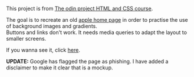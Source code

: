 This project is from [The odin project HTML and CSS course](https://www.theodinproject.com/paths/full-stack-ruby-on-rails/courses/html-and-css/lessons/building-with-backgrounds-and-gradients).

The goal is to recreate an old [apple home page](https://web.archive.org/web/20140228164946/http://www.apple.com/) in order to practise the use of background images and gradients. <br>
Buttons and links don't work. It needs media queries to adapt the layout to smaller screens.

If you wanna see it, click [here](https://jnfussion.github.io/old-apple-home-page/).

**UPDATE:** Google has flagged the page as phishing. I have added a disclaimer to make it clear that is a mockup.